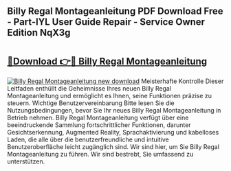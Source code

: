 ## Billy Regal Montageanleitung PDF Download Free - Part-lYL User Guide Repair - Service Owner Edition NqX3g

# <h2><a href="http://df7oy8m.blite.top/?on=Billy+Regal+Montageanleitung">🔗Download 👉🔴 Billy Regal Montageanleitung</a></h2>

[![Billy Regal Montageanleitung new download](https://i.imgur.com/lujVjoI.png)](http://df7oy8m.blite.top/?on=Billy+Regal+Montageanleitung)
Meisterhafte Kontrolle Dieser Leitfaden enthüllt die Geheimnisse Ihres neuen Billy Regal Montageanleitung und ermöglicht es Ihnen, seine Funktionen präzise zu steuern. Wichtige Benutzervereinbarung Bitte lesen Sie die Nutzungsbedingungen, bevor Sie Ihr neues Billy Regal Montageanleitung in Betrieb nehmen. Billy Regal Montageanleitung verfügt über eine beeindruckende Sammlung fortschrittlicher Funktionen, darunter Gesichtserkennung, Augmented Reality, Sprachaktivierung und kabelloses Laden, die alle über die benutzerfreundliche und intuitive Benutzeroberfläche leicht zugänglich sind. Wir sind hier, um Sie Billy Regal Montageanleitung zu führen. Wir sind bestrebt, Sie umfassend zu unterstützen.
